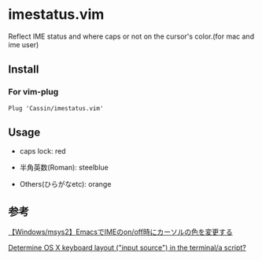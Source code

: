 # imestatus.vim
Reflect IME status and where caps or not on the cursor's color.(for mac and ime user)

## Install

### For vim-plug

```vim
Plug 'Cassin/imestatus.vim'
```

## Usage
- caps lock: red

- 半角英数(Roman): steelblue

- Others(ひらがなetc): orange

## 参考

[【Windows/msys2】EmacsでIMEのon/off時にカーソルの色を変更する](https://www.yokoweb.net/2017/06/23/msys2-emacs-ime-cursor/)

[Determine OS X keyboard layout ("input source") in the terminal/a script?
](https://stackoverflow.com/questions/21597804/determine-os-x-keyboard-layout-input-source-in-the-terminal-a-script)
